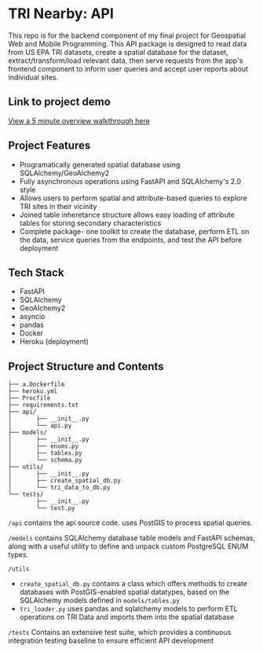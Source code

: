 <h1>TRI Nearby:  API</h1>
This repo is for the backend component of my final project for Geospatial Web and Mobile Programming.  This API package is designed to read data from US EPA TRI datasets, create a spatial database for the dataset, extract/transform/load relevant data, then serve requests from the app's frontend component to inform user queries and accept user reports about individual sites.

<h2>Link to project demo</h2>

[View a 5 minute overview walkthrough here](https://youtu.be/jYbpUzD-KjI)

<h2>Project Features</h2>

* Programatically generated spatial database using SQLAlchemy/GeoAlchemy2
* Fully asynchronous operations using FastAPI and SQLAlchemy's 2.0 style
* Allows users to perform spatial and attribute-based queries to explore TRI sites in their vicinity
* Joined table inheretance structure allows easy loading of attribute tables for storing secondary characteristics
* Complete package- one toolkit to create the database, perform ETL on the data, service queries from the endpoints, and test the API before deployment

<h2>Tech Stack</h2>

* FastAPI
* SQLAlchemy
* GeoAlchemy2
* asyncio
* pandas
* Docker
* Heroku (deployment)

<h2>Project Structure and Contents</h2>

```tri_nearby/
├── a.Dockerfile
├── heroku.yml
├── Procfile
├── requirements.txt
├── api/
│       ├── __init__.py
│       └── api.py
├── models/
│       ├── __init__.py
│       ├── enums.py
│       ├── tables.py
│       └── schema.py
├── utils/
│       ├── __init__.py
│       ├── create_spatial_db.py
│       └── tri_data_to_db.py
└── tests/
        ├── __init__.py
        └── test.py
```

`/api` contains the api source code.  uses PostGIS to process spatial queries.

`/models` contains SQLAlchemy database table models and FastAPI schemas, along with a useful utility to define and unpack custom PostgreSQL ENUM types.

`/utils`

  - `create_spatial_db.py` contains a class which offers methods to create databases with PostGIS-enabled spatial datatypes, based on the SQLAlchemy models defined in `models/tables.py`
  - `tri_loader.py` uses pandas and sqlalchemy models to perform ETL operations on TRI Data and imports them into the spatial database

`/tests` Contains an extensive test suite, which provides a continuous integration testing baseline to ensure efficient API development
